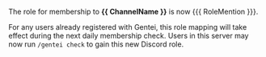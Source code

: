 The role for membership to **{{ ChannelName }}** is now {{{ RoleMention }}}.

For any users already registered with Gentei, this role mapping will take effect during the next daily membership check. Users in this server may now run `/gentei check` to gain this new Discord role.
